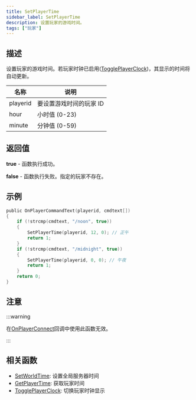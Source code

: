 ```yaml
---
title: SetPlayerTime
sidebar_label: SetPlayerTime
description: 设置玩家的游戏时间。
tags: ["玩家"]
---
```


## 描述

设置玩家的游戏时间。若玩家时钟已启用([TogglePlayerClock](TogglePlayerClock))，其显示的时间将自动更新。

| 名称     | 说明                    |
| -------- | ----------------------- |
| playerid | 要设置游戏时间的玩家 ID |
| hour     | 小时值 (0-23)           |
| minute   | 分钟值 (0-59)           |

## 返回值

**true** - 函数执行成功。

**false** - 函数执行失败。指定的玩家不存在。

## 示例

```c
public OnPlayerCommandText(playerid, cmdtext[])
{
    if (!strcmp(cmdtext, "/noon", true))
    {
        SetPlayerTime(playerid, 12, 0); // 正午
        return 1;
    }
    if (!strcmp(cmdtext, "/midnight", true))
    {
        SetPlayerTime(playerid, 0, 0); // 午夜
        return 1;
    }
    return 0;
}
```

## 注意

:::warning

在[OnPlayerConnect](../callbacks/OnPlayerConnect)回调中使用此函数无效。

:::

## 相关函数

- [SetWorldTime](SetWorldTime): 设置全局服务器时间
- [GetPlayerTime](GetPlayerTime): 获取玩家时间
- [TogglePlayerClock](TogglePlayerClock): 切换玩家时钟显示
